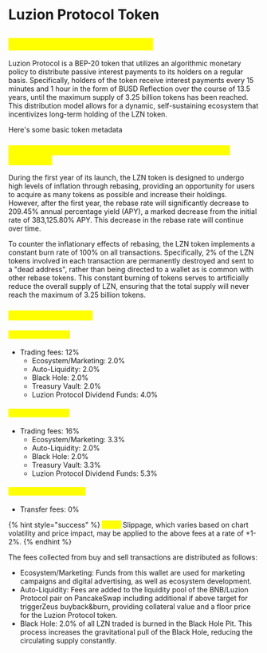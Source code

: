 # Luzion Protocol Token

## <mark style="color:yellow;">Luzion Protocol Token (LZN)</mark>

Luzion Protocol is a BEP-20 token that utilizes an algorithmic monetary policy to distribute passive interest payments to its holders on a regular basis. Specifically, holders of the token receive interest payments every 15 minutes and 1 hour in the form of BUSD Reflection over the course of 13.5 years, until the maximum supply of 3.25 billion tokens has been reached. This distribution model allows for a dynamic, self-sustaining ecosystem that incentivizes long-term holding of the LZN token.

Here's some basic token metadata

### <mark style="color:yellow;">Sustaining the LZN Token Through Time: Strategies and Mechanics</mark>

During the first year of its launch, the LZN token is designed to undergo high levels of inflation through rebasing, providing an opportunity for users to acquire as many tokens as possible and increase their holdings. However, after the first year, the rebase rate will significantly decrease to 209.45% annual percentage yield (APY), a marked decrease from the initial rate of 383,125.80% APY. This decrease in the rebase rate will continue over time.

To counter the inflationary effects of rebasing, the LZN token implements a constant burn rate of 100% on all transactions. Specifically, 2% of the LZN tokens involved in each transaction are permanently destroyed and sent to a "dead address", rather than being directed to a wallet as is common with other rebase tokens. This constant burning of tokens serves to artificially reduce the overall supply of LZN, ensuring that the total supply will never reach the maximum of 3.25 billion tokens.

### <mark style="color:yellow;">Transaction Tax Fees</mark>

#### <mark style="color:yellow;">Buy Transactions:</mark>

* Trading fees: 12%
  * Ecosystem/Marketing: 2.0%
  * Auto-Liquidity: 2.0%
  * Black Hole: 2.0%
  * Treasury Vault: 2.0%
  * Luzion Protocol Dividend Funds: 4.0%

#### <mark style="color:yellow;">Sell Transactions:</mark>

* Trading fees: 16%
  * Ecosystem/Marketing: 3.3%
  * Auto-Liquidity: 2.0%
  * Black Hole: 2.0%
  * Treasury Vault: 3.3%
  * Luzion Protocol Dividend Funds: 5.3%

#### <mark style="color:yellow;">Transfer Transactions:</mark>

* Transfer fees: 0%

{% hint style="success" %}
<mark style="color:yellow;">**Note:**</mark> Slippage, which varies based on chart volatility and price impact, may be applied to the above fees at a rate of +1-2%.
{% endhint %}

The fees collected from buy and sell transactions are distributed as follows:

* Ecosystem/Marketing: Funds from this wallet are used for marketing campaigns and digital advertising, as well as ecosystem development.
* Auto-Liquidity: Fees are added to the liquidity pool of the BNB/Luzion Protocol pair on PancakeSwap including additional if above target for triggerZeus buyback\&burn, providing collateral value and a floor price for the Luzion Protocol token.
* Black Hole: 2.0% of all LZN traded is burned in the Black Hole Pit. This process increases the gravitational pull of the Black Hole, reducing the circulating supply constantly.
